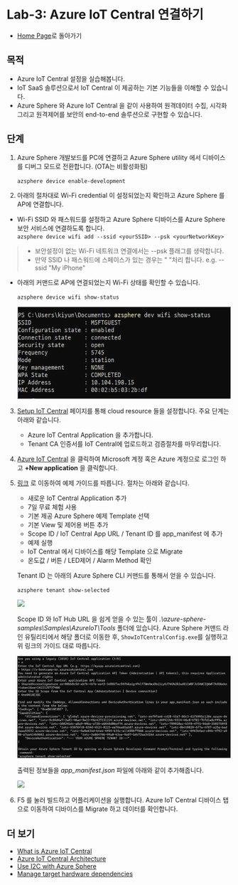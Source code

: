 # Lab-3: Azure IoT Central 연결하기

- [Home Page](README.md)로 돌아가기

## 목적

- Azure IoT Central 설정을 실습해봅니다.
- IoT SaaS 솔루션으로서 IoT Central 이 제공하는 기본 기능들을 이해할 수 있습니다.
- Azure Sphere 와 Azure IoT Central 을 같이 사용하여 원격데이터 수집, 시각화 그리고 원격제어를 보안의 end-to-end 솔루션으로 구현할 수 있습니다.

## 단계

1.  Azure Sphere 개발보드를 PC에 연결하고 Azure Sphere utility 에서 디바이스를 디버그 모드로 전환합니다. (OTA는 비활성화됨)
   
    `azsphere device enable-development`

2. 아래의 절차대로 Wi-Fi credential 이 설정되었는지 확인하고 Azure Sphere 를 AP에 연결합니다.

  - Wi-Fi SSID 와 패스워드를 설정하고 Azure Sphere 디바이스를 Azure Sphere 보안 서비스에 연결하도록 합니다.   
   `azsphere device wifi add --ssid <yourSSID> --psk <yourNetworkKey>`
   
   > - 보안설정이 없는 Wi-Fi 네트워크 연결에서는 --psk 플래그를 생략합니다.
   > - 만약 SSID 나 패스워드에 스페이스가 있는 경우는 " "처리 합니다. e.g. --ssid "My iPhone"

 -  아래의 커맨드로 AP에 연결되었는지 Wi-Fi 상태를 확인할 수 있습니다.
   
    `azsphere device wifi show-status`


    ![](images/show-wifi-status.png)
    
    
   
3. [Setup IoT Central](https://docs.microsoft.com/ko-kr/azure-sphere/app-development/setup-iot-central) 페이지를 통해 cloud resource 들을 설정합니다. 주요 단계는 아래와 같습니다.

    - Azure IoT Central Application 을 추가합니다.
    - Tenant CA 인증서를 IoT Central에 업로드하고 검증절차를 마무리합니다.

4. [Azure IoT Central](https://apps.azureiotcentral.com/) 을 클릭하여 Microsoft 계정 혹은 Azure 계정으로 로그인 하고 **+New application** 을 클릭합니다.

5. [링크](https://github.com/Azure/azure-sphere-samples/blob/master/Samples/AzureIoT/IoTCentral.md#create-an-azure-iot-central-application) 로 이동하여 예제 가이드를 따릅니다. 절차는 아래와 같습니다.

   - 새로운 IoT Central Application 추가
   - 7일 무료 체험 사용
   - 기본 제공 Azure Sphere 예제 Template 선택
   - 기본 View 및 제어용 버튼 추가
   - Scope ID / IoT Central App URL / Tenant ID 를 app_manifest 에 추가
   - 예제 실행
   - IoT Central 에서 디바이스를 해당 Template 으로 Migrate
   - 온도값 / 버튼 / LED제어 / Alarm Method 확인
   

    Tenant ID 는 아래의 Azure Sphere CLI 커맨드를 통해서 얻을 수 있습니다.

    `azsphere tenant show-selected`

    ![](images/tenant.png)

    Scope ID 와 IoT Hub URL 을 쉽게 얻을 수 있는 툴이 *.\azure-sphere-samples\Samples\AzureIoT\Tools* 폴더에 있습니다. Azure Sphere 커맨드 라인 유틸리티에서 해당 폴더로 이동한 후, `ShowIoTCentralConfig.exe`를 실행하고 위 링크의 가이드 대로 따릅니다.

    ![](images/ShowIoTCentralConfig.png)

        
    출력된 정보들을 *app_manifest.json* 파일에 아래와 같이 추가해줍니다.

    ![](images/central_manifest.png)

10. F5 를 눌러 빌드하고 어플리케이션을 실행합니다. Azure IoT Central 디바이스 탭으로 이동하여 디바이스를 Migrate 하고 데이터를 확인합니다.




## 더 보기

- [What is Azure IoT Central](https://docs.microsoft.com/ko-kr/azure/iot-central/overview-iot-central)
- [Azure IoT Central Architecture](https://docs.microsoft.com/ko-kr/azure/iot-central/concepts-architecture)
- [Use I2C with Azure Sphere](https://docs.microsoft.com/ko-kr/azure-sphere/app-development/i2c)
- [Manage target hardware dependencies](https://docs.microsoft.com/ko-kr/azure-sphere/app-development/manage-hardware-dependencies)


